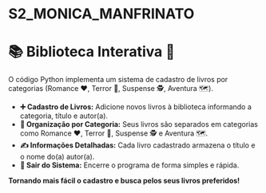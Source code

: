 # S2_MONICA_MANFRINATO
# 📚 Biblioteca Interativa 🚀

O código Python implementa um sistema de cadastro de livros por categorias (Romance ❤️, Terror 👻, Suspense 🕵️, Aventura 🗺️).

* **➕ Cadastro de Livros:** Adicione novos livros à biblioteca informando a categoria, título e autor(a).
* **📂 Organização por Categoria:** Seus livros são separados em categorias como Romance ❤️, Terror 👻, Suspense 🕵️ e Aventura 🗺️.
* **✍️ Informações Detalhadas:** Cada livro cadastrado armazena o título e o nome do(a) autor(a).
* **🚪 Sair do Sistema:** Encerre o programa de forma simples e rápida.

**Tornando mais fácil o cadastro e busca pelos seus livros preferidos!**
